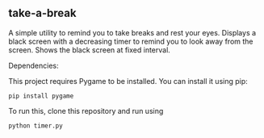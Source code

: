 ## take-a-break

 A simple utility to remind you to take breaks and rest your eyes. Displays a black screen with a decreasing timer to remind you to look away from the screen. Shows the black screen at fixed interval.

Dependencies:

This project requires Pygame to be installed. You can install it using pip:

`pip install pygame`

To run this, clone this repository and run using

`python timer.py`